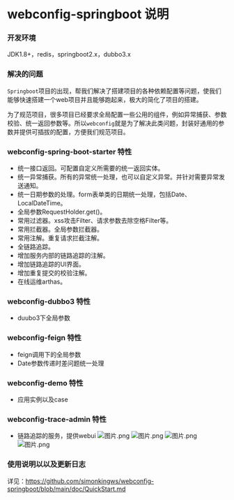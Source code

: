 # webconfig-springboot 说明

### 开发环境
JDK1.8+，redis，springboot2.x，dubbo3.x

### 解决的问题
`Springboot`项目的出现，帮我们解决了搭建项目的各种依赖配置等问题，使我们能够快速搭建一个web项目并且能够跑起来，极大的简化了项目的搭建。

为了规范项目，很多项目已经要求全局配置一些公用的组件，例如异常捕获、参数校验、统一返回参数等。所以`webconfig`就是为了解决此类问题，封装好通用的参数并提供可插拔的配置，方便我们规范项目。

### webconfig-spring-boot-starter 特性
* 统一接口返回。可配置自定义所需要的统一返回实体。
* 统一异常捕获。所有的异常统一处理，也可以自定义异常。并针对需要异常发送通知。
* 统一日期参数的处理。form表单类的日期统一处理，包括Date、LocalDateTime。
* 全局参数RequestHolder.get()。
* 常用过滤器。xss攻击Filter、请求参数去除空格Filter等。
* 常用拦截器。全局参数拦截器。
* 常用注解。重复请求拦截注解。
* 全链路追踪。
* 增加服务内部的链路追踪的注解。
* 增加链路追踪的UI界面。
* 增加重复提交的校验注解。
* 在线运维arthas。

### webconfig-dubbo3 特性
* duubo3下全局参数

### webconfig-feign 特性
* feign调用下的全局参数
* Date参数传递时差问题统一处理

### webconfig-demo 特性
* 应用实例以及case

### webconfig-trace-admin 特性
* 链路追踪的服务，提供webui
![图片.png](https://s2.loli.net/2024/03/25/ylXYNHi3KzUOgpj.png)
![图片.png](https://s2.loli.net/2024/03/25/K9XaGNW8gY7nTh6.png)
![图片.png](https://s2.loli.net/2024/03/25/GHpOBelPhUVuNQi.png)
![图片.png](https://s2.loli.net/2024/03/25/v3JC68TrjygIZiV.png)

### 使用说明以以及更新日志
详见：https://github.com/simonkingws/webconfig-springboot/blob/main/doc/QuickStart.md

